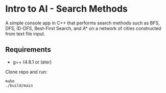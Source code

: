 # Intro to AI - Search Methods

A simple console app in C++ that performs search methods such as BFS, DFS, ID-DFS, Best-First Search, and A* on a network of cities constructed from text file input. 

## Requirements
- g++ (4.8.1 or later)

Clone repo and run:
```
make
./build/main
```
